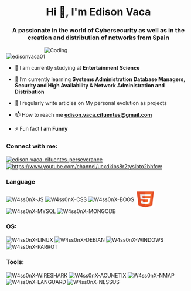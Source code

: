 <h1 align="center">Hi 👋, I'm Edison Vaca </h1>

<h3 align="center">A passionate in the world of Cybersecurity as well as in the creation and distribution of networks from Spain</h3>

  <img align="right" alt="Coding" width="400" src="https://c.tenor.com/2uyENRmiUt0AAAAC/coding.gif">

<p align="left"> <img src="https://komarev.com/ghpvc/?username=edisonvaca01&label=Profile%20views&color=0e75b6&style=flat" alt="edisonvaca01" /> </p>


- 🔭 I am currently studying at **Entertainment Science**

- 🌱 I’m currently learning **Systems Administration Database Managers, Security and High Availability & Network Administration and Distribution**

- 📝 I regularly write articles on My personal evolution as projects

- 📫 How to reach me **edison.vaca.cifuentes@gmail.com**

- ⚡ Fun fact **I am Funny**


<div style="display:inline_block">

<h3 align="left">Connect with me:</h3>
  
<p align="left">
  
  <a href="https://linkedin.com/in/edison-vaca-cifuentes-perseverance" target="blank"><img align="center" src="https://raw.githubusercontent.com/rahuldkjain/github-profile-readme-generator/master/src/images/icons/Social/linked-in-alt.svg" alt="edison-vaca-cifuentes-perseverance" height="44" width="54" /></a>
  <a href="https://www.youtube.com/channel/UCxdKIbS8r2TYslbto2BHfCw" target="blank"><img align="center" src="https://raw.githubusercontent.com/rahuldkjain/github-profile-readme-generator/master/src/images/icons/Social/youtube.svg" alt="https://www.youtube.com/channel/ucxdkibs8r2tyslbto2bhfcw" height="44" width="54" /></a>
  
</p>
  
  <h3 align = "left">Language</h3>

  <img align="center" alt="W4ss0nX-JS" height="44" width="54" src="https://cdn.jsdelivr.net/gh/devicons/devicon/icons/javascript/javascript-original.svg"/>

  <img align="center" alt="W4ss0nX-CSS" height="44" width="54" src="https://cdn.jsdelivr.net/gh/devicons/devicon/icons/css3/css3-original.svg"/>

  <img align="center" alt="W4ss0nX-BOOS" height="44" width="54" src="https://cdn.jsdelivr.net/gh/devicons/devicon/icons/bootstrap/bootstrap-original.svg"/>

  <img align="center" alt="W4ss0nX-HTML" height="44" width="54" src="https://raw.githubusercontent.com/devicons/devicon/master/icons/html5/html5-original.svg"/>

  <img align="center" alt="W4ss0nX-MYSQL" height="44" width="54" src="https://cdn.jsdelivr.net/gh/devicons/devicon/icons/mysql/mysql-original-wordmark.svg"/>

  <img align="center" alt="W4ss0nX-MONGODB" height="44" width="54" src="https://cdn.jsdelivr.net/gh/devicons/devicon/icons/mongodb/mongodb-original-wordmark.svg"/>
  

  <h3 align="left">OS:</h3>

  <img align="center" alt="W4ss0nX-LINUX" height="44" width="54" src="https://cdn.jsdelivr.net/gh/devicons/devicon/icons/linux/linux-original.svg">

  <img align="center" alt="W4ss0nX-DEBIAN" height="44" width="54" src="https://cdn.jsdelivr.net/gh/devicons/devicon/icons/debian/debian-original.svg" />

  <img align="center" alt="W4ss0nX-WINDOWS" height="44" width="54" src="https://cdn.jsdelivr.net/gh/devicons/devicon/icons/windows8/windows8-original.svg">

  <img align="center" alt="W4ss0nX-PARROT" height="44" width="54" src="https://upload.wikimedia.org/wikipedia/commons/4/45/Parrot_Logo.png" />
  

  <h3 align="left">Tools:</h3>

  <img align="center" alt="W4ss0nX-WIRESHARK"  height="44" width="54" src="https://www.wireshark.org/assets/images/sflogo.png" />

  <img align="center" alt="W4ss0nX-ACUNETIX"  height="44" width="54" src="https://upload.wikimedia.org/wikipedia/commons/a/a4/Acunetix_logo.png" />

  <img align="center" alt="W4ss0nX-NMAP"  height="44" width="54" src="https://nmap.org/images/sitelogo.png" />
  
  <img align="center" alt="W4ss0nX-LANGUARD"  height="44" width="54" src="http://www.techtalk.gfi.com/wp-content/uploads/2012/07/languard-blog-launch-3.jpg"/>

  <img align="center" alt="W4ss0nX-NESSUS"  height="44" width="54" src="https://gdm-catalog-fmapi-prod.imgix.net/ProductLogo/5c5a52bf-7df5-4ea3-98ef-6d51f8d80c6d.png?auto=format&q=50&w=128&h=128&fit=max&dpr=3"/>
  
  <br><br><br>
                                                                                                   
</div>



